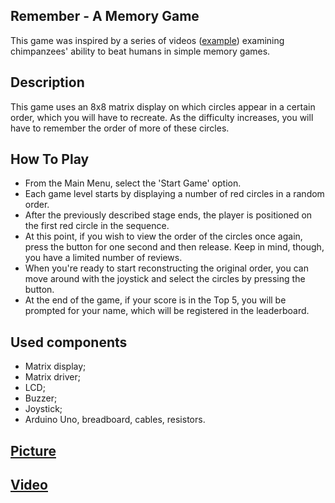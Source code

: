 ## Remember - A Memory Game

This game was inspired by a series of videos
([example](https://youtu.be/zsXP8qeFF6A)) examining chimpanzees' ability to
beat humans in simple memory games.

## Description

This game uses an 8x8 matrix display on which circles appear in a certain
order, which you will have to recreate. As the difficulty increases, you will
have to remember the order of more of these circles.

## How To Play

* From the Main Menu, select the 'Start Game' option.
* Each game level starts by displaying a number of red circles in a random
  order.
* After the previously described stage ends, the player is positioned on the
  first red circle in the sequence.
* At this point, if you wish to view the order of the circles once again, press
  the button for one second and then release. Keep in mind, though, you have a
  limited number of reviews.
* When you're ready to start reconstructing the original order, you can move
  around with the joystick and select the circles by pressing the button.
* At the end of the game, if your score is in the Top 5, you will be prompted
  for your name, which will be registered in the leaderboard.

## Used components

* Matrix display;
* Matrix driver;
* LCD;
* Buzzer;
* Joystick;
* Arduino Uno, breadboard, cables, resistors.

## [Picture](https://0x0.st)

## [Video](https://0x0.st)
